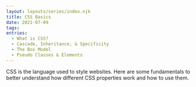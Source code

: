 ```yaml
---
layout: layouts/series/index.njk
title: CSS Basics
date: 2021-07-09
tags:
entries:
  - What is CSS?
  - Cascade, Inheritance, & Specificity
  - The Box Model
  - Pseudo Classes & Elements
---
```


CSS is the language used to style websites. Here are some fundamentals to better understand how different CSS properties work and how to use them.

